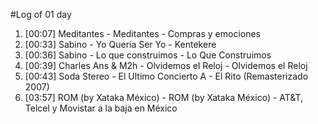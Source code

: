 #Log of 01 day

1. [00:07] Meditantes - Meditantes - Compras y emociones
1. [00:33] Sabino - Yo Quería Ser Yo - Kentekere
1. [00:36] Sabino - Lo que construimos - Lo Que Construimos
1. [00:39] Charles Ans & M2h - Olvidemos el Reloj - Olvidemos el Reloj
1. [00:43] Soda Stereo - El Ultimo Concierto A - El Rito (Remasterizado 2007)
1. [03:57] ROM (by Xataka México) - ROM (by Xataka México) - AT&T, Telcel y Movistar a la baja en México

